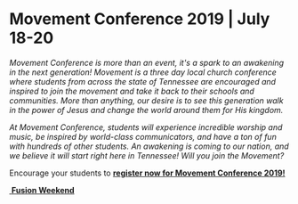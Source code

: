 # Movement Conference 2019 | July 18-20
*Movement Conference is more than an event, it's a spark to an awakening in the next generation! Movement is a three day local church conference where students from across the state of Tennessee are encouraged and inspired to join the movement and take it back to their schools and communities. More than anything, our desire is to see this generation walk in the power of Jesus and change the world around them for His kingdom.*  

*At Movement Conference, students will experience incredible worship and music, be inspired by world-class communicators, and have a ton of fun with hundreds of other students. An awakening is coming to our nation, and we believe it will start right here in Tennessee! Will you join the Movement?*  

Encourage your students to [ **register now for Movement Conference 2019!** ]( https://movementconf.com/ )

<!--End of Markdown Content-->

<!--Bottom Page Nav Buttons-->
<a class="btn btn-default btn-sm" href="/fusion" role="button"><i class="fa fa-arrow-left"></i>&nbsp;<b>Fusion Weekend</b></a>
